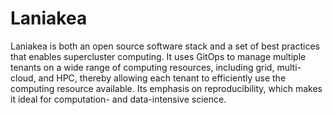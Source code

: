 # Laniakea

Laniakea is both an open source software stack and a set of best
practices that enables supercluster computing.
It uses GitOps to manage multiple tenants on a wide range of computing
resources, including grid, multi-cloud, and HPC, thereby allowing each
tenant to efficiently use the computing resource available.
Its emphasis on reproducibility, which makes it ideal for computation-
and data-intensive science.
